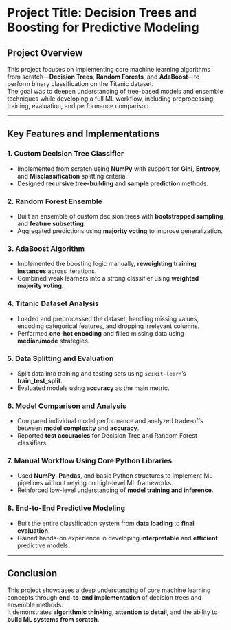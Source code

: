 # Project Title: Decision Trees and Boosting for Predictive Modeling

## Project Overview
This project focuses on implementing core machine learning algorithms from scratch—**Decision Trees**, **Random Forests**, and **AdaBoost**—to perform binary classification on the Titanic dataset.  
The goal was to deepen understanding of tree-based models and ensemble techniques while developing a full ML workflow, including preprocessing, training, evaluation, and performance comparison.

---

## Key Features and Implementations

### 1. Custom Decision Tree Classifier
- Implemented from scratch using **NumPy** with support for **Gini**, **Entropy**, and **Misclassification** splitting criteria.
- Designed **recursive tree-building** and **sample prediction** methods.

### 2. Random Forest Ensemble
- Built an ensemble of custom decision trees with **bootstrapped sampling** and **feature subsetting**.
- Aggregated predictions using **majority voting** to improve generalization.

### 3. AdaBoost Algorithm
- Implemented the boosting logic manually, **reweighting training instances** across iterations.
- Combined weak learners into a strong classifier using **weighted majority voting**.

### 4. Titanic Dataset Analysis
- Loaded and preprocessed the dataset, handling missing values, encoding categorical features, and dropping irrelevant columns.
- Performed **one-hot encoding** and filled missing data using **median/mode** strategies.

### 5. Data Splitting and Evaluation
- Split data into training and testing sets using `scikit-learn`’s **train_test_split**.
- Evaluated models using **accuracy** as the main metric.

### 6. Model Comparison and Analysis
- Compared individual model performance and analyzed trade-offs between **model complexity** and **accuracy**.
- Reported **test accuracies** for Decision Tree and Random Forest classifiers.

### 7. Manual Workflow Using Core Python Libraries
- Used **NumPy**, **Pandas**, and basic Python structures to implement ML pipelines without relying on high-level ML frameworks.
- Reinforced low-level understanding of **model training and inference**.

### 8. End-to-End Predictive Modeling
- Built the entire classification system from **data loading** to **final evaluation**.
- Gained hands-on experience in developing **interpretable** and **efficient** predictive models.

---

## Conclusion
This project showcases a deep understanding of core machine learning concepts through **end-to-end implementation** of decision trees and ensemble methods.  
It demonstrates **algorithmic thinking**, **attention to detail**, and the ability to **build ML systems from scratch**.

